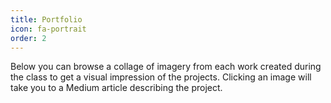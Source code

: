 ```yaml
---
title: Portfolio
icon: fa-portrait
order: 2
---
```


Below you can browse a collage of imagery from each work created during the class to get a visual impression of the projects. Clicking an image will take you to a Medium article describing the project.
